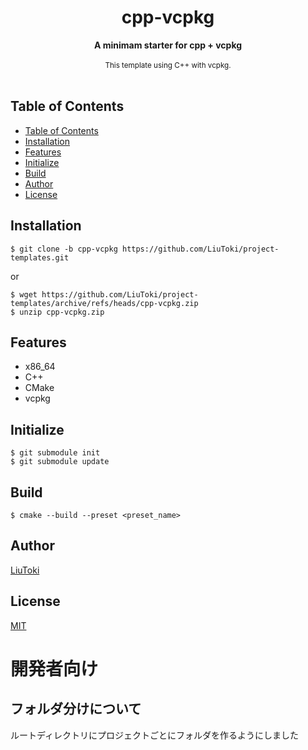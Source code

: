 <h1 align="center">cpp-vcpkg</h1>

<div align="center">
    <strong>A minimam starter for cpp + vcpkg</strong>
</div>

<br/>

<div align="center">
    <sub>
        This template using C++ with vcpkg.
    </sub>
</div>

<br/>

## Table of Contents
- [Table of Contents](#table-of-contents)
- [Installation](#installation)
- [Features](#features)
- [Initialize](#initialize)
- [Build](#build)
- [Author](#author)
- [License](#license)

## Installation
    $ git clone -b cpp-vcpkg https://github.com/LiuToki/project-templates.git

or

    $ wget https://github.com/LiuToki/project-templates/archive/refs/heads/cpp-vcpkg.zip
    $ unzip cpp-vcpkg.zip

## Features
- x86_64
- C++
- CMake
- vcpkg

## Initialize
```
$ git submodule init
$ git submodule update
```

## Build
```
$ cmake --build --preset <preset_name>
```

## Author
[LiuToki](https://github.com/LiuToki)

## License
[MIT](./LICENCE)

# 開発者向け
## フォルダ分けについて
ルートディレクトリにプロジェクトごとにフォルダを作るようにしました